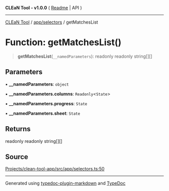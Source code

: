 **CLEaN Tool - v1.0.0** ( [Readme](../../../README.md) \| API )

***

[CLEaN Tool](../../../modules.md) / [app/selectors](../README.md) / getMatchesList

# Function: getMatchesList()

> **getMatchesList**(`__namedParameters`): readonly readonly string[][]

## Parameters

▪ **\_\_namedParameters**: `object`

▪ **\_\_namedParameters.columns**: `Readonly`\<`State`\>

▪ **\_\_namedParameters.progress**: `State`

▪ **\_\_namedParameters.sheet**: `State`

## Returns

readonly readonly string[][]

## Source

[Projects/clean-tool-app/src/app/selectors.ts:50](https://github.com/yuckyh/clean-tool-app/)

***

Generated using [typedoc-plugin-markdown](https://www.npmjs.com/package/typedoc-plugin-markdown) and [TypeDoc](https://typedoc.org/)
